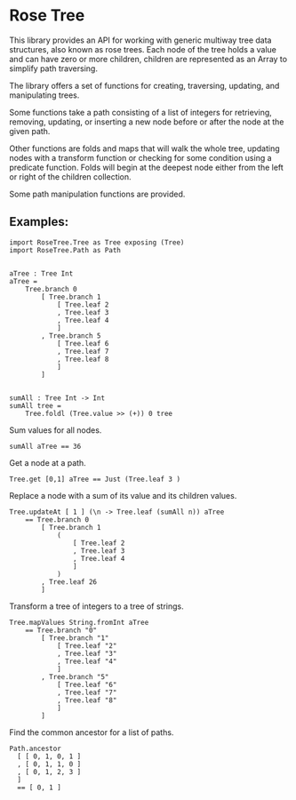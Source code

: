 # Rose Tree

This library provides an API for working with generic multiway tree data
structures, also known as rose trees.
Each node of the tree holds a value and can have zero or more children,
children are represented as an Array to simplify path traversing.

The library offers a set of functions for creating, traversing, updating, and
manipulating trees.

Some functions take a path consisting of a list of integers for retrieving,
removing, updating, or inserting a new node before or after the node at the
given path.

Other functions are folds and maps that will walk the whole tree, updating nodes
with a transform function or checking for some condition using a predicate
function.
Folds will begin at the deepest node either from the left or right of the
children collection.

Some path manipulation functions are provided.


## Examples:

```
import RoseTree.Tree as Tree exposing (Tree)
import RoseTree.Path as Path


aTree : Tree Int
aTree =
    Tree.branch 0
        [ Tree.branch 1
            [ Tree.leaf 2
            , Tree.leaf 3
            , Tree.leaf 4
            ]
        , Tree.branch 5
            [ Tree.leaf 6
            , Tree.leaf 7
            , Tree.leaf 8
            ]
        ]


sumAll : Tree Int -> Int
sumAll tree =
    Tree.foldl (Tree.value >> (+)) 0 tree
```


Sum values for all nodes.
```
sumAll aTree == 36
```


Get a node at a path.
```
Tree.get [0,1] aTree == Just (Tree.leaf 3 )
```


Replace a node with a sum of its value and its children values.
```
Tree.updateAt [ 1 ] (\n -> Tree.leaf (sumAll n)) aTree
    == Tree.branch 0
        [ Tree.branch 1
            (
                [ Tree.leaf 2
                , Tree.leaf 3
                , Tree.leaf 4
                ]
            )
        , Tree.leaf 26
        ]
```


Transform a tree of integers to a tree of strings.
```
Tree.mapValues String.fromInt aTree
    == Tree.branch "0"
        [ Tree.branch "1"
            [ Tree.leaf "2"
            , Tree.leaf "3"
            , Tree.leaf "4"
            ]
        , Tree.branch "5"
            [ Tree.leaf "6"
            , Tree.leaf "7"
            , Tree.leaf "8"
            ]
        ]
```

Find the common ancestor for a list of paths.
```
Path.ancestor
  [ [ 0, 1, 0, 1 ]
  , [ 0, 1, 1, 0 ]
  , [ 0, 1, 2, 3 ]
  ]
  == [ 0, 1 ]
```
